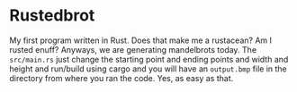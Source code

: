 # Rustedbrot

My first program written in Rust. Does that make me a rustacean? Am I rusted enuff?
Anyways, we are generating mandelbrots today. The `src/main.rs` just change the starting point and ending points and width and height and run/build using cargo and you will have an `output.bmp` file in the directory from where you ran the code.
Yes, as easy as that.

